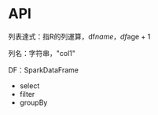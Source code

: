# API

列表達式：指R的列運算，df$name，df$age + 1

列名：字符串，"col1"

DF：SparkDataFrame


- select
- filter
- groupBy
